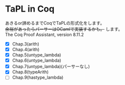 # TaPL in Coq
あきるor諦めるまでCoqでTaPLの形式化をします。  
~~余裕があったらパーサーはOCamlで実装するかも。~~ します。  
The Coq Proof Assistant, version 8.11.2   


- [x] Chap.3(arith)
- [x] Chap.4(arith)
- [x] Chap.5(untype_lambda)
- [x] Chap.6(untype_lambda)
- [x] Chap.7(untype_lambda)(パーサーなし)
- [x] Chap.8(typeArith)
- [ ] Chap.9(hastype_lambda)
